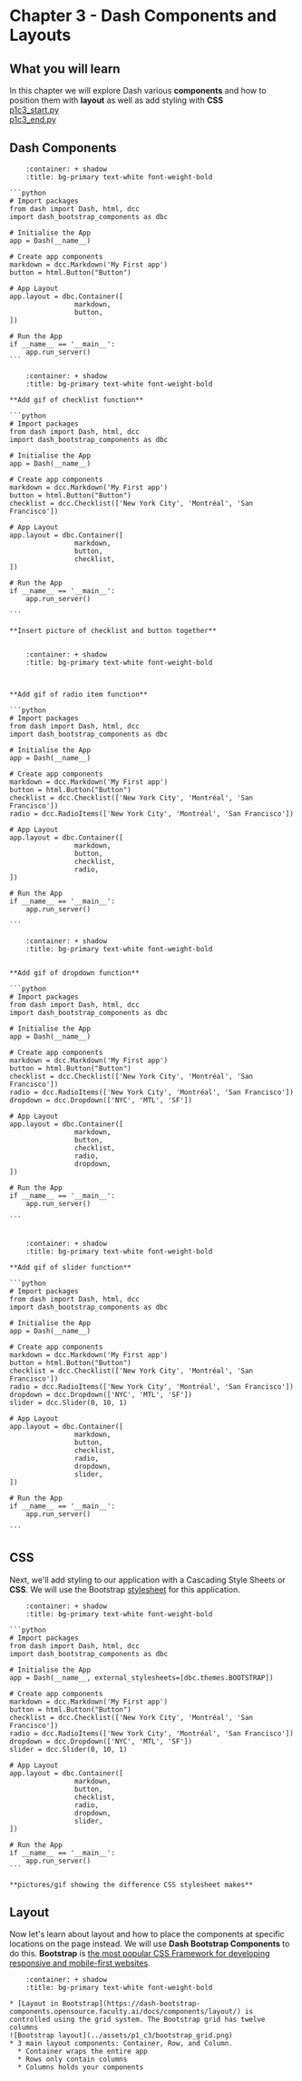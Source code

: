 # Chapter 3 - Dash Components and Layouts
## What you will learn

In this chapter we will explore Dash various **components** and how to position them with **layout** as well as add styling with **CSS**\
[p1c3_start.py](../assets/p1c2/p1c2_end.py)\
[p1c3_end.py](../assets/p1c3/p1c3_end.py)


## Dash Components

````{dropdown} Buttons
    :container: + shadow
    :title: bg-primary text-white font-weight-bold
  
```python
# Import packages 
from dash import Dash, html, dcc
import dash_bootstrap_components as dbc

# Initialise the App 
app = Dash(__name__)

# Create app components
markdown = dcc.Markdown('My First app')
button = html.Button("Button")

# App Layout 
app.layout = dbc.Container([
                markdown,
                button,
])

# Run the App 
if __name__ == '__main__':
    app.run_server()
```
````

````{dropdown} Checklist
    :container: + shadow
    :title: bg-primary text-white font-weight-bold

**Add gif of checklist function**

```python
# Import packages 
from dash import Dash, html, dcc
import dash_bootstrap_components as dbc

# Initialise the App 
app = Dash(__name__)

# Create app components
markdown = dcc.Markdown('My First app')
button = html.Button("Button")
checklist = dcc.Checklist(['New York City', 'Montréal', 'San Francisco'])

# App Layout 
app.layout = dbc.Container([
                markdown,
                button,
                checklist,
])

# Run the App 
if __name__ == '__main__':
    app.run_server()

```

**Insert picture of checklist and button together**
  
````

````{dropdown} Radio items
    :container: + shadow
    :title: bg-primary text-white font-weight-bold

  

**Add gif of radio item function**

```python
# Import packages 
from dash import Dash, html, dcc
import dash_bootstrap_components as dbc

# Initialise the App 
app = Dash(__name__)

# Create app components
markdown = dcc.Markdown('My First app')
button = html.Button("Button")
checklist = dcc.Checklist(['New York City', 'Montréal', 'San Francisco'])
radio = dcc.RadioItems(['New York City', 'Montréal', 'San Francisco'])

# App Layout 
app.layout = dbc.Container([
                markdown,
                button,
                checklist,
                radio,
])

# Run the App 
if __name__ == '__main__':
    app.run_server()

```

````

````{dropdown} Dropdown
    :container: + shadow
    :title: bg-primary text-white font-weight-bold

  
**Add gif of dropdown function**
  
```python
# Import packages 
from dash import Dash, html, dcc
import dash_bootstrap_components as dbc

# Initialise the App 
app = Dash(__name__)

# Create app components
markdown = dcc.Markdown('My First app')
button = html.Button("Button")
checklist = dcc.Checklist(['New York City', 'Montréal', 'San Francisco'])
radio = dcc.RadioItems(['New York City', 'Montréal', 'San Francisco'])
dropdown = dcc.Dropdown(['NYC', 'MTL', 'SF'])

# App Layout 
app.layout = dbc.Container([
                markdown,
                button,
                checklist,
                radio,
                dropdown,
])

# Run the App 
if __name__ == '__main__':
    app.run_server()

```
  
````

````{dropdown} Slider
    :container: + shadow
    :title: bg-primary text-white font-weight-bold
    
**Add gif of slider function**

```python
# Import packages 
from dash import Dash, html, dcc
import dash_bootstrap_components as dbc

# Initialise the App 
app = Dash(__name__)

# Create app components
markdown = dcc.Markdown('My First app')
button = html.Button("Button")
checklist = dcc.Checklist(['New York City', 'Montréal', 'San Francisco'])
radio = dcc.RadioItems(['New York City', 'Montréal', 'San Francisco'])
dropdown = dcc.Dropdown(['NYC', 'MTL', 'SF'])
slider = dcc.Slider(0, 10, 1)

# App Layout 
app.layout = dbc.Container([
                markdown,
                button,
                checklist,
                radio,
                dropdown,
                slider,
])

# Run the App 
if __name__ == '__main__':
    app.run_server()

```
````

## CSS

Next, we'll add styling to our application with a Cascading Style Sheets or **CSS**.   We will use the Bootstrap [stylesheet](https://www.w3schools.com/css/css_intro.asp) for this application.  

````{dropdown} CSS
    :container: + shadow
    :title: bg-primary text-white font-weight-bold
    
```python
# Import packages 
from dash import Dash, html, dcc
import dash_bootstrap_components as dbc

# Initialise the App 
app = Dash(__name__, external_stylesheets=[dbc.themes.BOOTSTRAP])

# Create app components
markdown = dcc.Markdown('My First app')
button = html.Button("Button")
checklist = dcc.Checklist(['New York City', 'Montréal', 'San Francisco'])
radio = dcc.RadioItems(['New York City', 'Montréal', 'San Francisco'])
dropdown = dcc.Dropdown(['NYC', 'MTL', 'SF'])
slider = dcc.Slider(0, 10, 1)

# App Layout 
app.layout = dbc.Container([
                markdown,
                button,
                checklist,
                radio,
                dropdown,
                slider,
])

# Run the App 
if __name__ == '__main__':
    app.run_server()
```
 
**pictures/gif showing the difference CSS stylesheet makes**

````

## Layout

Now let's learn about layout and how to place the components at specific locations on the page instead.  We will use **Dash Bootstrap Components** to do this.  **Bootstrap** is [the most popular CSS Framework for developing responsive and mobile-first websites](https://www.w3schools.com/whatis/whatis_bootstrap.asp).

````{dropdown} Dash Bootstrap Components
    :container: + shadow
    :title: bg-primary text-white font-weight-bold
  
* [Layout in Bootstrap](https://dash-bootstrap-components.opensource.faculty.ai/docs/components/layout/) is controlled using the grid system. The Bootstrap grid has twelve columns
![Bootstrap layout](../assets/p1_c3/bootstrap_grid.png)
* 3 main layout components: Container, Row, and Column.
  * Container wraps the entire app
  * Rows only contain columns
  * Columns holds your components

````
